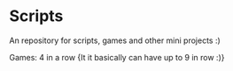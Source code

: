 # Scripts
An repository for scripts, games and other mini projects :)

Games: 4 in a row {It it basically can have up to 9 in row :)}
